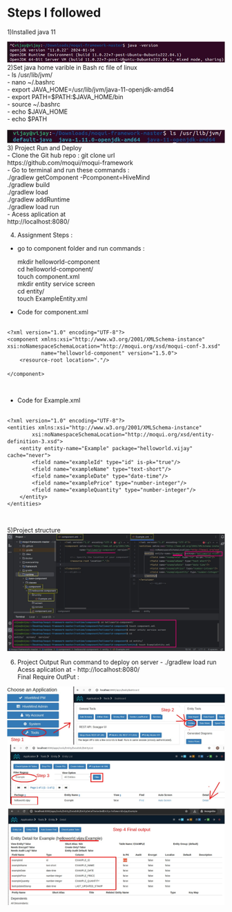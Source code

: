# Steps I followed 
1)Installed  java 11<br>

<img src="Assignment_Images/JavaVersion.jpg">
<br>
2)Set java home varible in Bash rc file of linux <br>
- ls /usr/lib/jvm/ <br>
- nano ~/.bashrc    <br>
- export JAVA_HOME=/usr/lib/jvm/java-11-openjdk-amd64  <br>
- export PATH=$PATH:$JAVA_HOME/bin  <br>
- source ~/.bashrc <br>
- echo $JAVA_HOME  <br>
- echo $PATH  <br>
  <br>
<img src="Assignment_Images/IMage2.jpg">
<br>
3) Project Run and Deploy<br>
- Clone the Git hub repo : git clone url <br>  
  https://github.com/moqui/moqui-framework<br>
- Go to terminal and run these commands : <br>
 ./gradlew getComponent -Pcomponent=HiveMind<br>
 ./gradlew build<br>
 ./gradlew load<br>
 ./gradlew addRuntime<br>
 ./gradlew load run <br>
- Acess aplication at <br>
  http://localhost:8080/ <br>

4) Assignment Steps :<br>
- go to component folder and run commands  :<br>

  mkdir helloworld-component<br>
  cd helloworld-component/<br>
  touch component.xml<br>
  mkdir entity service screen<br>
  cd entity/<br>
  touch ExampleEntity.xml<br>

- Code for component.xml <br>
```
 
<?xml version="1.0" encoding="UTF-8"?>
<component xmlns:xsi="http://www.w3.org/2001/XMLSchema-instance" xsi:noNamespaceSchemaLocation="http://moqui.org/xsd/moqui-conf-3.xsd"
           name="helloworld-component" version="1.5.0">
    <resource-root location="."/>

</component>

```
<br>

- Code for Example.xml <br>
```

<?xml version="1.0" encoding="UTF-8"?>
<entities xmlns:xsi="http://www.w3.org/2001/XMLSchema-instance"
        xsi:noNamespaceSchemaLocation="http://moqui.org/xsd/entity-definition-3.xsd">
    <entity entity-name="Example" package="helloworld.vijay" cache="never">
        <field name="exampleId" type="id" is-pk="true"/>
        <field name="exampleName" type="text-short"/>
        <field name="exampleDate" type="date-time"/>
        <field name="examplePrice" type="number-integer"/>
        <field name="exampleQuantity" type="number-integer"/>
    </entity>
</entities>

 ```
<br>

5)Project structure 
<img src="Assignment_Images/IMage3.jpg">

6) Project Output 
Run command to deploy on server - 
./gradlew load run
Acess aplication at  - 
  http://localhost:8080/ <br>
Final Require OutPut :
<img src="Assignment_Images/IMage4.jpg">


